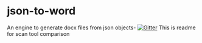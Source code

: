 # json-to-word
An engine to generate docx files from json objects-
[![Gitter](https://badges.gitter.im/json-to-word/community.svg)](https://gitter.im/json-to-word/community?utm_source=badge&utm_medium=badge&utm_campaign=pr-badge)
This is readme for scan tool comparison
